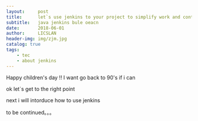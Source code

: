 ```yaml
---
layout:     post
title:      let`s use jenkins to your project to simplify work and continuous integration
subtitle:   java jenkins bule oeacn
date:       2018-06-01
author:     LICSLAN
header-img: img/zjm.jpg
catalog: true
tags:
    - tec
    - about jenkins
---
```



Happy children's day !! I want go back to 90's if i can 

ok let`s get to the right point 

next i will intorduce how to use jenkins

to be continued。。。
